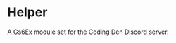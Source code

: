 # Helper

A [Gs6Ex](https://github.com/max-kamps/gs6ex) module set for the Coding Den Discord server.
